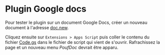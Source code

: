 # Plugin Google docs

Pour tester le plugin sur un document Google Docs, créer un nouveau document à l'adresse [doc.new](doc.new). 

Cliquez ensuite sur `Extensions > Apps Script` puis coller le contenu du fichier [Code.gs](./Code.gs) dans le fichier de script qui vient de s'ouvrir. Rafrachissez la page et un nouveau menu *PoufDoc* devrait être apparu.
